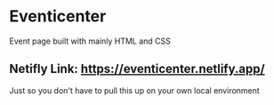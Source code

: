 # Eventicenter
Event page built with mainly HTML and CSS

## Netifly Link: https://eventicenter.netlify.app/
Just so you don't have to pull this up on your own local environment
